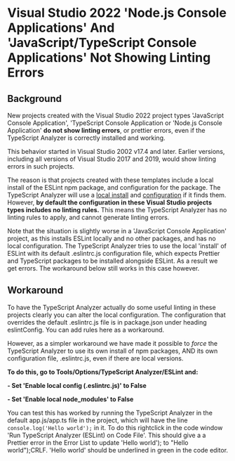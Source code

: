 # Visual Studio 2022 'Node.js Console Applications' And 'JavaScript/TypeScript Console Applications' Not Showing Linting Errors

## Background

New projects created with the Visual Studio 2022 project types 'JavaScript Console Application', 'TypeScript Console Application or 'Node.js Console Application' **do not show linting errors**, or prettier errors, even if the TypeScript Analyzer is correctly installed and working.

This behavior started in Visual Studio 2002 v17.4 and later.  Earlier versions, including all versions of Visual Studio 2017 and 2019, would show linting errors in such projects.

The reason is that projects created with these templates include a local install of the ESLint npm package, and configuration for the package.  The TypeScript Analyzer will use a [local install](installs.md) and [configuration](localconfiguration.md) if it finds them.  However, **by default the configuration in these Visual Studio projects types includes no linting rules.**  This means the TypeScript Analyzer has no linting rules to apply, and cannot generate linting errors.

Note that the situation is slightly worse in a 'JavaScript Console Application' project, as this installs ESLint locally and no other packages, and has no local configuration.  The TypeScript Analyzer tries to use the local 'install' of ESLint with its default .eslintrc.js configuration file, which expects Prettier and TypeScript packages to be installed alongside ESLint.  As a result we get errors.  The workaround below still works in this case however.

## Workaround

To have the TypeScript Analyzer actually do some useful linting in these projects clearly you can alter the local configuration.  The configuration that overrides the default .eslintrc.js file is in package.json under heading eslintConfig.  You can add rules here as a workaround.

However, as a simpler workaround we have made it possible to *force* the TypeScript Analyzer to use its own install of npm packages, AND its own configuration file, .eslintrc.js, even if there are local versions.

**To do this, go to Tools/Options/TypeScript Analyzer/ESLint and:**

**- Set 'Enable local config (.eslintrc.js)' to False**

**- Set 'Enable local node_modules' to False**

You can test this has worked by running the TypeScript Analyzer in the default app.js/app.ts file in the project, which will have the line `console.log('Hello world');` in it.  To do this rightclick in the code window 'Run TypeScript Analyzer (ESLint) on Code File'.  This should give a a Prettier error in the Error List to update 'Hello world'); to "Hello world");CRLF.  'Hello world' should be underlined in green in the code editor.